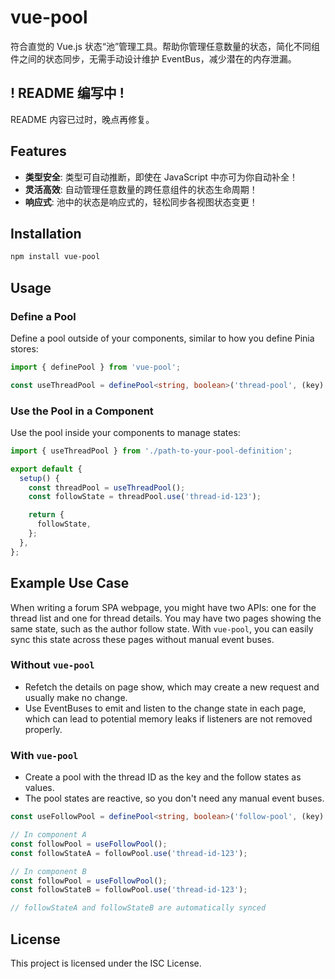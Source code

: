 # vue-pool

符合直觉的 Vue.js 状态“池”管理工具。帮助你管理任意数量的状态，简化不同组件之间的状态同步，无需手动设计维护 EventBus，减少潜在的内存泄漏。

## ! README 编写中 !

README 内容已过时，晚点再修复。

## Features

- **类型安全**: 类型可自动推断，即使在 JavaScript 中亦可为你自动补全！
- **灵活高效**: 自动管理任意数量的跨任意组件的状态生命周期！
- **响应式**: 池中的状态是响应式的，轻松同步各视图状态变更！

## Installation

```bash
npm install vue-pool
```

## Usage

### Define a Pool

Define a pool outside of your components, similar to how you define Pinia stores:

```typescript
import { definePool } from 'vue-pool';

const useThreadPool = definePool<string, boolean>('thread-pool', (key) => false);
```

### Use the Pool in a Component

Use the pool inside your components to manage states:

```typescript
import { useThreadPool } from './path-to-your-pool-definition';

export default {
  setup() {
    const threadPool = useThreadPool();
    const followState = threadPool.use('thread-id-123');

    return {
      followState,
    };
  },
};
```

## Example Use Case

When writing a forum SPA webpage, you might have two APIs: one for the thread list and one for thread details. You may have two pages showing the same state, such as the author follow state. With `vue-pool`, you can easily sync this state across these pages without manual event buses.

### Without `vue-pool`

- Refetch the details on page show, which may create a new request and usually make no change.
- Use EventBuses to emit and listen to the change state in each page, which can lead to potential memory leaks if listeners are not removed properly.

### With `vue-pool`

- Create a pool with the thread ID as the key and the follow states as values.
- The pool states are reactive, so you don't need any manual event buses.

```typescript
const useFollowPool = definePool<string, boolean>('follow-pool', (key) => false);

// In component A
const followPool = useFollowPool();
const followStateA = followPool.use('thread-id-123');

// In component B
const followPool = useFollowPool();
const followStateB = followPool.use('thread-id-123');

// followStateA and followStateB are automatically synced
```

## License

This project is licensed under the ISC License.